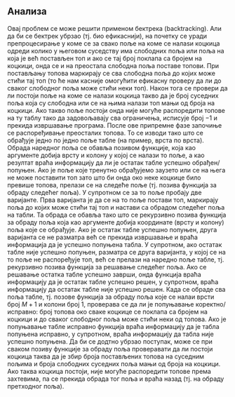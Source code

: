 ﻿## Анализа

Овај проблем се може решити применом бектрека (backtracking). Али да би се бектрек убрзао (тј. био ефикаснији), на почетку се уради препроцесирање у коме се за свако поље на коме се налаѕи коцкица одреди колико у његовом суседству има слободних поља или поља на која је већ постављен топ и ако се тај број поклапа са бројем на коцкици, онда се и на преостала слободна поља поставе топови. При постављању топова маркирају се сва слободна поља до којих може стићи тај топ (то ће нам касније омогућити ефикасну проверу да ли до сваког слободног поља може стићи неки топ). Након тога се провери да ли постоји поље на коме се налази коцкица такво да је број суседних поља која су слободна или се на њима налази топ мањи од броја на коцкици. Ако такво поље постоји онда није могуће распоредити топове на ту таблу тако да задовољавају сва ограничења, исписује број $-1$ и прекида извршавање програма.
После ове припремне фазе започиње се распоређивање преосталих топова. То се изводи тако што се обрађује једно по једно поље табле (на пример, врста по врста). Обрада наредног поља се обавља позивом функције, која као аргументе добија врсту и колону у којој се налази то поље, а као резултат враћа информацију да ли је остатак табле успешно обрађен/попуњен. Ако је поље које тренутно обрађујемо заузето или се на њега не може поставити топ зато што би онда око неке коцкице било превише топова, прелази се на следеће поље (тј. позива функција за обраду следећег поља). У супротном се за то поље пробају две варијанте. Прва варијанта је да се на то поље постави топ, маркирају поља до којих може стићи тај топ и настави са обрадом следећег поља на табли. Та обрада се обавља тако што се рекурзивно позива функција за обраду поља која као аргументе добија координате (врсту и колону) поља које се обрађује. Ако је остатак табле успешно попуњен, друга варијанта се не разматра већ се прекида извршавање и враћа информација да је успешно попуњена табла. У супротном, ако остатак табле није успешно попуњен, разматра се друга варијанта, у којој се на то поље не распоређује топ, већ се прелази на наредно поље табле, тј. рекурзивно позива  функција за решавање следећег поља. Ако се решавање остатка табле успешно заврши, онда функција враћа информацију да је остатак табле успешно решен, у супротном, враћа информацију да остатак табле није успешно решен. 
Када се обраде сва поља табле, тј. позове функција за обраду поља које се налаи врсти број $M+1$ и колони број $1$, проверава се да ли је попуњавање коректно/исправно: број топова око сваке коцкице се поклапа са бројем на коцкици и до сваког слободног поља може стићи неки од топова. Ако је попуњавање табле исправно функција враћа информацију да је табла попуњена исправно, у супротном, враћа информацију да табла није успешно попуњена. 
Да би се додтно убрзао поступак, може се при сваком позиву функције за обраду поља проверавати да ли постоји коцкица таква да је збир броја постављених топова на суседним пољима и броја слободних суседних поља мањи од броја на коцкици. Ако таква коцкица постоји, није могуће распоредити топове према захтевима, па се прекида обрада тог поља и враћа назад (тј. на обраду претходног поља).
 